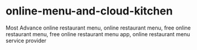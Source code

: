# online-menu-and-cloud-kitchen
Most Advance online restaurant menu, online restaurant menu, free online restaurant menu, free online restaurant menu app, online restaurant menu service provider
